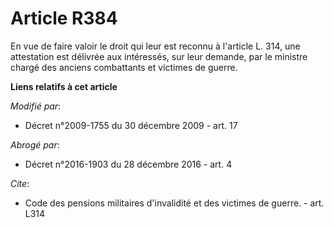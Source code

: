 # Article R384

En vue de faire valoir le droit qui leur est reconnu à l'article L. 314, une attestation est délivrée aux intéressés, sur
leur demande, par le       ministre chargé des anciens combattants et victimes de guerre.

**Liens relatifs à cet article**

_Modifié par_:

  - Décret n°2009-1755 du 30 décembre 2009 - art. 17

_Abrogé par_:

  - Décret n°2016-1903 du 28 décembre 2016 - art. 4

_Cite_:

  - Code des pensions militaires d'invalidité et des victimes de guerre. - art. L314
